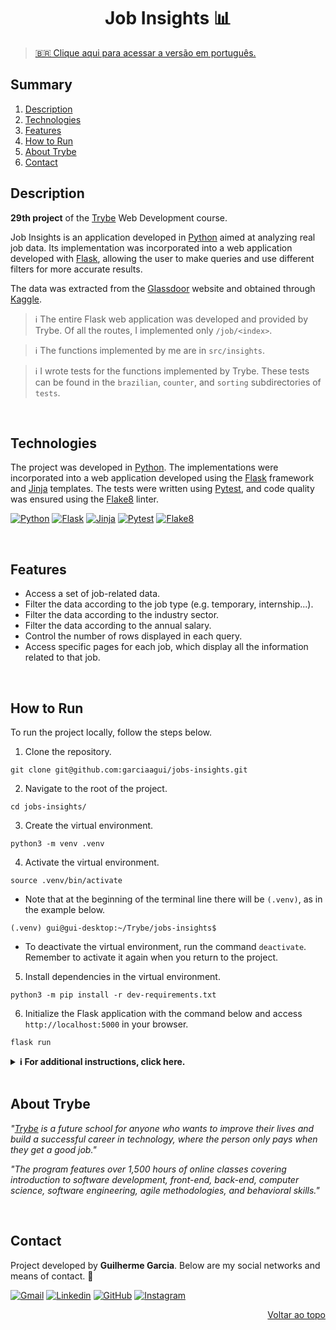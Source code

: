 <a name="readme-top"></a>

<h1 align="center">Job Insights 📊</h1>

> [🇧🇷 Clique aqui para acessar a versão em português.](README_pt-br.md)

## Summary

<ol>
  <li><a href="#description">Description</a></li>
  <li><a href="#technologies">Technologies</a></li>
  <li><a href="#features">Features</a></li>
  <li><a href="#how-to-run">How to Run</a></li>
  <li><a href="#about-trybe">About Trybe</a></li>
  <li><a href="#contact">Contact</a></li>
</ol>

## Description

**29th project** of the [Trybe][trybe-site-url] Web Development course.

Job Insights is an application developed in [Python][python-url] aimed at analyzing real job data. Its implementation was incorporated into a web application developed with [Flask][flask-url], allowing the user to make queries and use different filters for more accurate results.

The data was extracted from the [Glassdoor][glassdor-site-url] website and obtained through [Kaggle][kaggle-site-url].

> ℹ️ The entire Flask web application was developed and provided by Trybe. Of all the routes, I implemented only `/job/<index>`.

> ℹ️ The functions implemented by me are in `src/insights`.

> ℹ️ I wrote tests for the functions implemented by Trybe. These tests can be found in the `brazilian`, `counter`, and `sorting` subdirectories of `tests`.

<br/>

## Technologies

The project was developed in [Python][python-url]. The implementations were incorporated into a web application developed using the [Flask][flask-url] framework and [Jinja][jinja-url] templates. The tests were written using [Pytest][pytest-url], and code quality was ensured using the [Flake8][flake8-url] linter.

[![Python][python-badge]][python-url] [![Flask][flask-badge]][flask-url] [![Jinja][jinja-badge]][jinja-url] [![Pytest][pytest-badge]][pytest-url] [![Flake8][flake8-badge]][flake8-url]

<br/>

## Features

<ul>
  <li>Access a set of job-related data.</li>
  <li>Filter the data according to the job type (e.g. temporary, internship...).</li>
  <li>Filter the data according to the industry sector.</li>
  <li>Filter the data according to the annual salary.</li>
  <li>Control the number of rows displayed in each query.</li>
  <li>Access specific pages for each job, which display all the information related to that job.</li>
</ul>

<br/>

## How to Run

To run the project locally, follow the steps below.

1. Clone the repository.

```
git clone git@github.com:garciaagui/jobs-insights.git
```

2. Navigate to the root of the project.

```
cd jobs-insights/
```

3. Create the virtual environment.

```
python3 -m venv .venv
```

4. Activate the virtual environment.

```
source .venv/bin/activate
```

- Note that at the beginning of the terminal line there will be `(.venv)`, as in the example below.

```
(.venv) gui@gui-desktop:~/Trybe/jobs-insights$
```

- To deactivate the virtual environment, run the command `deactivate`. Remember to activate it again when you return to the project.

5. Install dependencies in the virtual environment.

```
python3 -m pip install -r dev-requirements.txt
```

6. Initialize the Flask application with the command below and access `http://localhost:5000` in your browser.

```
flask run
```

<details>
  <summary><strong> ℹ️ For additional instructions, click here.</strong></summary><br />

- 🧪 To run **all** tests, execute the command below.

```
python3 -m pytest
```

- 🧪 To run only one test file, follow the example below.

```
python3 -m pytest tests/sorting/test_sorting.py
```

- 🧪 To run only one specific test, follow the example below.

```
python3 -m pytest -k test_sort_by_max_salary_criteria
```

- If you wish to manually test directly in the modules where the functions were implemented, follow the example below.

```
python3 -m src.insights.jobs
```

</details>

<br/>

## About Trybe

_"[Trybe][trybe-site-url] is a future school for anyone who wants to improve their lives and build a successful career in technology, where the person only pays when they get a good job."_

_"The program features over 1,500 hours of online classes covering introduction to software development, front-end, back-end, computer science, software engineering, agile methodologies, and behavioral skills."_

<br/>

## Contact

Project developed by **Guilherme Garcia**. Below are my social networks and means of contact. 🤘

[![Gmail][gmail-badge]][gmail-url]
[![Linkedin][linkedin-badge]][linkedin-url]
[![GitHub][github-badge]][github-url]
[![Instagram][instagram-badge]][instagram-url]

<p align="right"><a href="#readme-top">Voltar ao topo</a></p>

<!-- MARKDOWN LINKS & IMAGES -->

[trybe-site-url]: https://www.betrybe.com/
[glassdor-site-url]: https://www.glassdoor.com.br/index.htm
[kaggle-site-url]: https://www.kaggle.com/datasets/atharvap329/glassdoor-data-science-job-data
[flake8-url]: https://flake8.pycqa.org/en/latest/
[flake8-badge]: https://img.shields.io/badge/Flake8-000000?style=for-the-badge&logo=flake8&logoColor=white
[flask-url]: https://flask.palletsprojects.com/en/2.2.x/
[flask-badge]: https://img.shields.io/badge/Flask-000000?style=for-the-badge&logo=flask&logoColor=white
[jinja-url]: https://jinja.palletsprojects.com/en/3.1.x/
[jinja-badge]: https://img.shields.io/badge/Jinja-B41717?style=for-the-badge&logo=jinja&logoColor=white
[pytest-url]: https://docs.pytest.org/en/7.2.x/
[pytest-badge]: https://img.shields.io/badge/-Pytest-0A9EDC?logo=pytest&logoColor=white&style=for-the-badge
[python-url]: https://www.python.org/
[python-badge]: https://img.shields.io/badge/Python-3776AB?style=for-the-badge&logo=python&logoColor=white
[gmail-badge]: https://img.shields.io/badge/Gmail-D14836?style=for-the-badge&logo=gmail&logoColor=white
[gmail-url]: mailto:garciaguig@gmail.com
[linkedin-badge]: https://img.shields.io/badge/LinkedIn-0077B5?style=for-the-badge&logo=linkedin&logoColor=white
[linkedin-url]: https://www.linkedin.com/in/garciaagui/
[github-badge]: https://img.shields.io/badge/GitHub-100000?style=for-the-badge&logo=github&logoColor=white
[github-url]: https://github.com/garciaagui
[instagram-badge]: https://img.shields.io/badge/Instagram-E4405F?style=for-the-badge&logo=instagram&logoColor=white
[instagram-url]: https://www.instagram.com/garciaagui/
